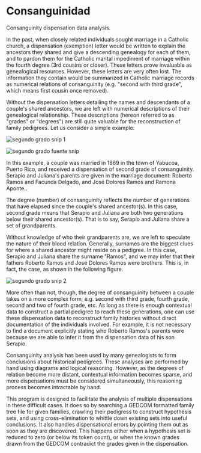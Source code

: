 # Consanguinidad
Consanguinity dispensation data analysis.

In the past, when closely related individuals sought marriage in a Catholic church, a dispensation (exemption) letter would be written to explain the ancestors they shared and give a descending genealogy for each of them, and to pardon them for the Catholic marital impediment of marriage within the fourth degree (3rd cousins or closer). These letters prove invaluable as genealogical resources. However, these letters are very often lost. The information they contain would be summarized in Catholic marriage records as numerical relations of consanguinity (e.g. "second with third grade", which means first cousin once removed).

Without the dispensation letters detailing the names and descendants of a couple's shared ancestors, we are left with numerical descriptions of their genealogical relationship. These descriptions (hereon referred to as "grades" or "degrees") are still quite valuable for the reconstruction of family pedigrees. Let us consider a simple example:

![segundo grado snip 1](https://user-images.githubusercontent.com/54190606/162840928-73730833-f7c8-4c74-9980-ce7f5efb9da5.PNG)

![segundo grado fuente snip](https://user-images.githubusercontent.com/54190606/162840885-5774825b-ad76-4fe3-8978-327ea3b96621.jpg)

In this example, a couple was married in 1869 in the town of Yabucoa, Puerto Rico, and received a dispensation of second grade of consanguinity. Serapio and Juliana's parents are given in the marriage document: Roberto Ramos and Facunda Delgado, and José Dolores Ramos and Ramona Aponte..

The degree (number) of consanguinity reflects the number of generations that have elapsed since the couple's shared ancestor(s). In this case, second grade means that Serapio and Juliana are both two generations below their shared ancestor(s). That is to say, Serapio and Juliana share a set of grandparents.

Without knowledge of who their grandparents are, we are left to speculate the nature of their blood relation. Generally, surnames are the biggest clues for where a shared ancestor might reside on a pedigree. In this case, Serapio and Juliana share the surname "Ramos", and we may infer that their fathers Roberto Ramos and José Dolores Ramos were brothers. This is, in fact, the case, as shown in the following figure.

![segundo grado snip 2](https://user-images.githubusercontent.com/54190606/162841265-7d48ef79-5971-43b4-906f-bf65caaeabf6.PNG)

More often than not, though, the degree of consanguinity between a couple takes on a more complex form, e.g. second with third grade, fourth grade, second and two of fourth grade, etc. As long as there is enough contextual data to construct a partial pedigree to reach these generations, one can use these dispensation data to reconstruct family histories without direct documentation of the individuals involved. For example, it is not necessary to find a document explicitly stating who Roberto Ramos's parents were because we are able to infer it from the dispensation data of his son Serapio.

Consanguinity analysis has been used by many genealogists to form conclusions about historical pedigrees. These analyses are performed by hand using diagrams and logical reasoning. However, as the degrees of relation become more distant, contextual information becomes sparse, and more dispensations must be considered simultaneously, this reasoning process becomes intractable by hand.

This program is designed to facilitate the analysis of multiple dispensations in these difficult cases. It does so by searching a GEDCOM formatted family tree file for given families, crawling their pedigress to construct hypothesis sets, and using cross-elimination to whittle down existing sets into useful conclusions. It also handles dispensational errors by pointing them out as soon as they are discovered. This happens either when a hypothesis set is reduced to zero (or below its token count), or when the known grades drawn from the GEDCOM contradict the grades given in the dispensation.
